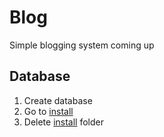 # Blog
Simple blogging system coming up

## Database
1. Create database
2. Go to [install](https://github.com/joepdooper/blog/blob/development/install/)
3. Delete [install](https://github.com/joepdooper/blog/blob/development/install/) folder
